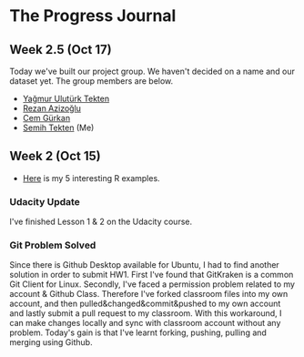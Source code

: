 # The Progress Journal

## Week 2.5 (Oct 17)

Today we've built our project group. We haven't decided on a name and our dataset yet. The group members are below.

+ [Yağmur Ulutürk Tekten](https://mef-bda503.github.io/pj-uluturktekteny/)
+ [Rezan Azizoğlu](https://mef-bda503.github.io/pj-rezan/)
+ [Cem Gürkan](https://mef-bda503.github.io/pj-gurkanc/)
+ [Semih Tekten](https://mef-bda503.github.io/pj-tektens/) (Me)

## Week 2 (Oct 15)

+ [Here](files/st_homework_1.html) is my 5 interesting R examples.

### Udacity Update 
I've finished Lesson 1 & 2 on the Udacity course.

### Git Problem Solved
Since there is Github Desktop available for Ubuntu, I had to find another solution in order to submit HW1. First I've found that GitKraken is a common Git Client for Linux. Secondly, I've faced a permission problem related to my account & Github Class. Therefore I've forked classroom files into my own account, and then pulled&changed&commit&pushed to my own account and lastly submit a pull request to my classroom. With this workaround, I can make changes locally and sync with classroom account without any problem. Today's gain is that I've learnt forking, pushing, pulling and merging using Github.